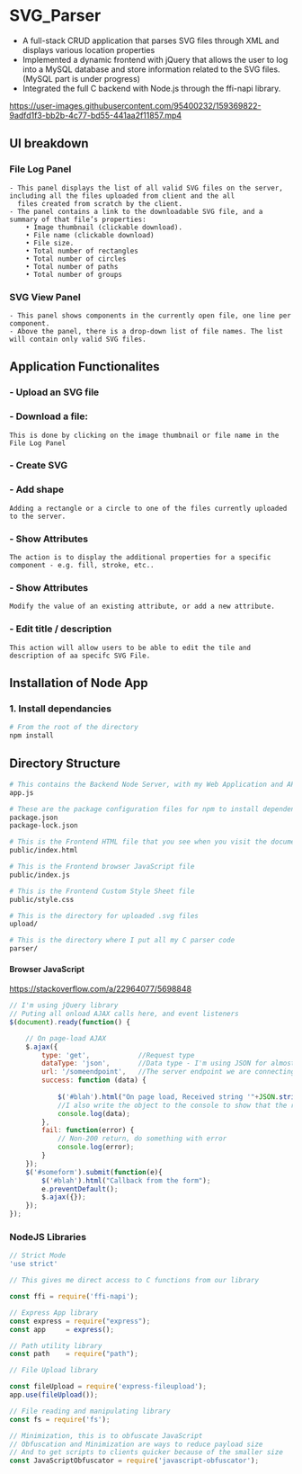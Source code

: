 # SVG_Parser
- A full-stack CRUD application that parses SVG files through XML and displays various location properties
- Implemented a dynamic frontend with jQuery that allows the user to log into a MySQL database and store information related to the SVG files. (MySQL part is under progress) 
- Integrated the full C backend with Node.js through the ffi-napi library.






https://user-images.githubusercontent.com/95400232/159369822-9adfd1f3-bb2b-4c77-bd55-441aa2f11857.mp4

## UI breakdown
### File Log Panel
    - This panel displays the list of all valid SVG files on the server, including all the files uploaded from client and the all
      files created from scratch by the client.
    - The panel contains a link to the downloadable SVG file, and a summary of that file’s properties:
        • Image thumbnail (clickable download). 
        • File name (clickable download)
        • File size.
        • Total number of rectangles
        • Total number of circles
        • Total number of paths
        • Total number of groups
        
### SVG View Panel
    - This panel shows components in the currently open file, one line per component.
    - Above the panel, there is a drop-down list of file names. The list will contain only valid SVG files.

## Application Functionalites
### - Upload an SVG file
### - Download a file:
    This is done by clicking on the image thumbnail or file name in the File Log Panel
### - Create SVG
### - Add shape
    Adding a rectangle or a circle to one of the files currently uploaded to the server.
### - Show Attributes
    The action is to display the additional properties for a specific component - e.g. fill, stroke, etc..
### - Show Attributes
    Modify the value of an existing attribute, or add a new attribute.
### - Edit title / description
    This action will allow users to be able to edit the tile and description of aa specifc SVG File.

## Installation of Node App

### 1. Install dependancies

```Bash
# From the root of the directory
npm install
```


## Directory Structure

```Bash
# This contains the Backend Node Server, with my Web Application and API
app.js

# These are the package configuration files for npm to install dependencies
package.json
package-lock.json

# This is the Frontend HTML file that you see when you visit the document root
public/index.html

# This is the Frontend browser JavaScript file
public/index.js

# This is the Frontend Custom Style Sheet file
public/style.css

# This is the directory for uploaded .svg files
upload/

# This is the directory where I put all my C parser code
parser/
```



#### Browser JavaScript

https://stackoverflow.com/a/22964077/5698848

```JavaScript
// I'm using jQuery library
// Puting all onload AJAX calls here, and event listeners
$(document).ready(function() {

    // On page-load AJAX
    $.ajax({
        type: 'get',            //Request type
        dataType: 'json',       //Data type - I'm using JSON for almost everything 
        url: '/someendpoint',   //The server endpoint we are connecting to
        success: function (data) {
            
            $('#blah').html("On page load, Received string '"+JSON.stringify(data)+"' from server");
            //I also write the object to the console to show that the request was successful
            console.log(data);  
        },
        fail: function(error) {
            // Non-200 return, do something with error
            console.log(error); 
        }
    });
    $('#someform').submit(function(e){
        $('#blah').html("Callback from the form");
        e.preventDefault();
        $.ajax({});
    });
});
```


### NodeJS Libraries

```JavaScript
// Strict Mode
'use strict'

// This gives me direct access to C functions from our library

const ffi = require('ffi-napi');

// Express App library
const express = require("express");
const app     = express();

// Path utility library
const path    = require("path");

// File Upload library

const fileUpload = require('express-fileupload');
app.use(fileUpload());

// File reading and manipulating library
const fs = require('fs');

// Minimization, this is to obfuscate JavaScript
// Obfuscation and Minimization are ways to reduce payload size
// And to get scripts to clients quicker because of the smaller size
const JavaScriptObfuscator = require('javascript-obfuscator');
```





